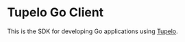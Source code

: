# Tupelo Go Client
This is the SDK for developing Go applications using [Tupelo](https://quorumcontrol.com).
